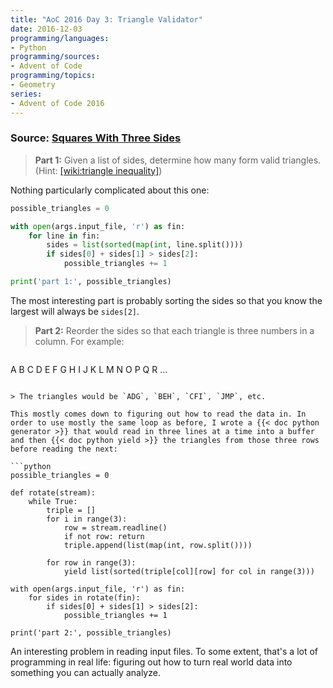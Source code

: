 ```yaml
---
title: "AoC 2016 Day 3: Triangle Validator"
date: 2016-12-03
programming/languages:
- Python
programming/sources:
- Advent of Code
programming/topics:
- Geometry
series:
- Advent of Code 2016
---
```

### Source: [Squares With Three Sides](http://adventofcode.com/2016/day/3)

> **Part 1:** Given a list of sides, determine how many form valid triangles. (Hint: [[wiki:triangle inequality]]())

<!--more-->

Nothing particularly complicated about this one:

```python
possible_triangles = 0

with open(args.input_file, 'r') as fin:
    for line in fin:
        sides = list(sorted(map(int, line.split())))
        if sides[0] + sides[1] > sides[2]:
            possible_triangles += 1

print('part 1:', possible_triangles)
```

The most interesting part is probably sorting the sides so that you know the largest will always be `sides[2]`.

> **Part 2:** Reorder the sides so that each triangle is three numbers in a column. For example:

> ```
A B C
D E F
G H I
J K L
M N O
P Q R
...
```

> The triangles would be `ADG`, `BEH`, `CFI`, `JMP`, etc.

This mostly comes down to figuring out how to read the data in. In order to use mostly the same loop as before, I wrote a {{< doc python generator >}} that would read in three lines at a time into a buffer and then {{< doc python yield >}} the triangles from those three rows before reading the next:

```python
possible_triangles = 0

def rotate(stream):
    while True:
        triple = []
        for i in range(3):
            row = stream.readline()
            if not row: return
            triple.append(list(map(int, row.split())))

        for row in range(3):
            yield list(sorted(triple[col][row] for col in range(3)))

with open(args.input_file, 'r') as fin:
    for sides in rotate(fin):
        if sides[0] + sides[1] > sides[2]:
            possible_triangles += 1

print('part 2:', possible_triangles)
```

An interesting problem in reading input files. To some extent, that's a lot of programming in real life: figuring out how to turn real world data into something you can actually analyze.
